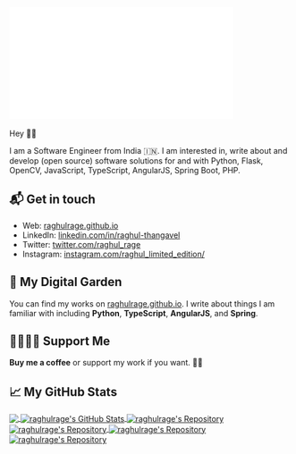 <img src="HelloWorld.gif" width="400" height="200" />

Hey 👋🏻

I am a Software Engineer from India 🇮🇳. I am interested in, write about and develop (open source) software solutions for and with Python, Flask, OpenCV, JavaScript, TypeScript, AngularJS, Spring Boot, PHP.


## 📬 Get in touch

- Web: [raghulrage.github.io](https://raghulrage.github.io/)
- LinkedIn: [linkedin.com/in/raghul-thangavel](https://www.linkedin.com/in/raghul-thangavel-0b263b188/)
- Twitter: [twitter.com/raghul_rage](https://twitter.com/raghul_rage)
- Instagram: [instagram.com/raghul_limited_edition/](https://www.instagram.com/raghul_limited_edition/)


## 🌳 My Digital Garden

You can find my works on [raghulrage.github.io](https://raghulrage.github.io/). I write about things
I am familiar with including **Python**, **TypeScript**, **AngularJS**, and
**Spring**. 

## 🤜🏻🤛🏻 Support Me

**Buy me a coffee** or support my work if you want. 🙏🏻


## &#x1f4c8; My GitHub Stats

<a href="https://github.com/raghulrage">
  <img align="center" src="https://github-readme-stats.vercel.app/api/top-langs/?username=raghulrage&title_color=ffffff&text_color=c9cacc&icon_color=2bbc8a&bg_color=1d1f21" />
</a>

<a href="https://github.com/raghulrage">
  <img align="center" src="https://github-readme-stats.vercel.app/api?username=raghulrage&show_icons=true&line_height=27&count_private=true&theme=chartreuse-dark" alt="raghulrage's GitHub Stats" />
</a>

<a href="https://github.com/raghulrage">
  <img align="center" src="https://github-readme-stats.vercel.app/api/pin/?username=raghulrage&repo=Face-Recognition&theme=chartreuse-dark" alt = "raghulrage's Repository">
</a>

<a href="https://github.com/raghulrage">
  <img align="center" src="https://github-readme-stats.vercel.app/api/pin/?username=raghulrage&repo=Python-programs&theme=chartreuse-dark" alt = "raghulrage's Repository">
</a>

<a href="https://github.com/raghulrage">
  <img align="center" src="https://github-readme-stats.vercel.app/api/pin/?username=raghulrage&repo=Car-Parking&theme=chartreuse-dark" alt = "raghulrage's Repository">
</a>

<a href="https://github.com/raghulrage">
  <img align="center" src="https://github-readme-stats.vercel.app/api/pin/?username=raghulrage&repo=Restaurant_billing_system&theme=chartreuse-dark" alt = "raghulrage's Repository">
</a>
